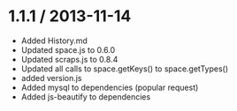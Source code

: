 1.1.1 / 2013-11-14
==================
- Added History.md
- Updated space.js to 0.6.0
- Updated scraps.js to 0.8.4
- Updated all calls to space.getKeys() to space.getTypes()
- added version.js
- Added mysql to dependencies (popular request)
- Added js-beautify to dependencies
